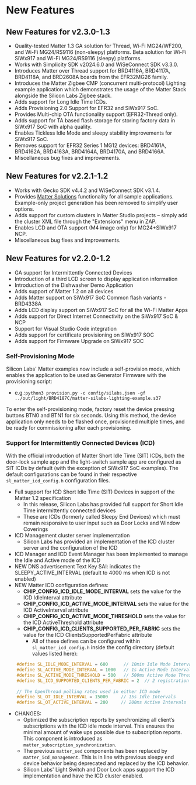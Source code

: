 # New Features

## New Features for v2.3.0-1.3

- Quality-tested Matter 1.3 GA solution for Thread, Wi-Fi MG24/WF200, and Wi-Fi MG24/RS9116 (non-sleepy) platforms. Beta solution for Wi-Fi SiWx917 and Wi-Fi MG24/RS9116 (sleepy) platforms.
- Works with Simplicity SDK v2024.6.0 and WiSeConnect SDK v3.3.0.
- Introduces Matter over Thread support for BRD4116A, BRD4117A, BRD4118A, and BRD2608A boards from the EFR32MG26 family.
- Introduces the Matter Zigbee CMP (concurrent multi-protocol) Lighting example application which demonstrates the usage of the Matter Stack alongside the Silicon Labs Zigbee stack.
- Adds support for Long Idle Time ICDs.
- Adds Provisioning 2.0 Support for EFR32 and SiWx917 SoC.
- Provides Multi-chip OTA functionality support (EFR32-Thread only).
- Adds support for TA based flash storage for storing factory data in SiWx917 SoC with alpha quality.
- Enables Tickless Idle Mode and sleepy stability improvements for SiWx917 SoC.
- Removes support for EFR32 Series 1 MG12 devices: BRD4161A, BRD4162A, BRD4163A, BRD4164A, BRD4170A, and BRD4166A.
- Miscellaneous bug fixes and improvements.

## New Features for v2.2.1-1.2

- Works with Gecko SDK v4.4.2 and WiSeConnect SDK v3.1.4.
- Provides [Matter Solutions](../sld248-matter-overview-guides/matter-solutions.md) functionality for all sample applications. Example-only project generation has been removed to simplify user options.
- Adds support for custom clusters in Matter Studio projects – simply add the cluster XML file through the "Extensions" menu in ZAP.
- Enables LCD and OTA support (M4 image only) for MG24+SiWx917 NCP.
- Miscellaneous bug fixes and improvements.

## New Features for v2.2.0-1.2

- GA support for Intermittently Connected Devices
- Introduction of a third LCD screen to display application information
- Introduction of the Dishwasher Demo Application
- Adds support of Matter 1.2 on all devices
- Adds Matter support on SiWx917 SoC Common flash variants - BRD4338A
- Adds LCD display support on SiWx917 SoC for all the Wi-Fi Matter Apps
- Adds support for Direct Internet Connectivity on the SiWx917 SoC & NCP
- Support for Visual Studio Code integration
- Adds support for certificate provisioning on SiWx917 SOC
- Adds support for Firmware Upgrade on SiWx917 SOC

### Self-Provisioning Mode

Silicon Labs' Matter examples now include a self-provision mode, which enables the application to be used as Generator Firmware with the provisioning script:

- e.g.:`python3 provision.py -c config/silabs.json -gf ../out/light/BRD4187C/matter-silabs-lighting-example.s37`

To enter the self-provisioning mode, factory reset the device pressing buttons BTN0 and BTN1 for six seconds. Using this method, the device application only needs to be flashed once, provisioned multiple times, and be ready for commissioning after each provisioning.

### Support for Intermittently Connected Devices (ICD)

With the official introduction of Matter Short Idle Time (SIT) ICDs, both the door-lock sample app and the light-switch sample app are configured as SIT ICDs by default (with the exception of SiWx917 SoC examples).
The default configurations can be found in their respective `sl_matter_icd_config.h` configuration files.

- Full support for ICD Short Idle Time (SIT) Devices in support of the Matter 1.2 specification
  - In this release, Silicon Labs has provided full support for Short Idle Time intermittently connected devices
  - These are ICDs (formerly called Sleepy End Devices) which must remain responsive to user input such as Door Locks and Window Coverings
- ICD Management cluster server implementation
  - Silicon Labs has provided an implementation of the ICD cluster server and the configuration of the ICD
- ICD Manager and ICD Event Manager has been implemented to manage the Idle and Active mode of the ICD
- NEW DNS advertisement Text Key SAI: indicates the SLEEPY_ACTIVE_INTERVAL (default to 4000 ms when ICD is not enabled)
- NEW Matter ICD configuration defines:
  - **CHIP_CONFIG_ICD_IDLE_MODE_INTERVAL** sets the value for the ICD IdleInterval attribute
  - **CHIP_CONFIG_ICD_ACTIVE_MODE_INTERVAL** sets the value for the ICD ActiveInterval attribute
  - **CHIP_CONFIG_ICD_ACTIVE_MODE_THRESHOLD** sets the value for the ICD ActiveThreshold attribute
  - **CHIP_CONFIG_ICD_CLIENTS_SUPPORTED_PER_FABRIC** sets the value for the ICD ClientsSupportedPerFabric attribute
    - All of these defines can be configured within `sl_matter_icd_config.h` inside the config directory (default values listed here):

```cpp
    #define SL_IDLE_MODE_INTERVAL = 600      // 10min Idle Mode Interval
    #define SL_ACTIVE_MODE_INTERVAL = 1000   // 1s Active Mode Interval
    #define SL_ACTIVE_MODE_THRESHOLD = 500   // 500ms Active Mode Threshold
    #define SL_ICD_SUPPORTED_CLIENTS_PER_FABRIC = 2  // 2 registration slots per fabric
    
    // The OpenThread polling rates used in either ICD mode
    #define SL_OT_IDLE_INTERVAL = 15000     // 15s Idle Intervals
    #define SL_OT_ACTIVE_INTERVAL = 200     // 200ms Active Intervals
```

- CHANGES:
  - Optimized the subscription reports by synchronizing all client’s subscriptions with the ICD idle mode interval. This ensures the minimal amount of wake ups possible due to subscription reports. This component is introduced as `matter_subscription_synchronization`.
  - The previous `matter_sed` components has been replaced by `matter_icd_management`. This is in line with previous sleepy end device behavior being deprecated and replaced by the ICD behavior.
  - Silicon Labs' Light Switch and Door Lock apps support the ICD implementation and have the ICD cluster enabled.
